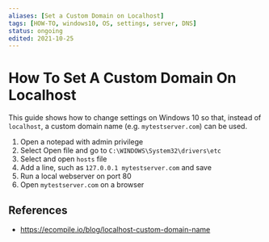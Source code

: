 ```yaml
---
aliases: [Set a Custom Domain on Localhost]
tags: [HOW-TO, windows10, OS, settings, server, DNS]
status: ongoing
edited: 2021-10-25
---
```


# How To Set A Custom Domain On Localhost
This guide shows how to change settings on Windows 10 so that, instead of `localhost`, a custom domain name (e.g. `mytestserver.com`) can be used.

1. Open a notepad with admin privilege
2. Select Open file and go to `C:\WINDOWS\System32\drivers\etc`
3. Select and open `hosts` file
4. Add a line, such as `127.0.0.1 mytestserver.com` and save
5. Run a local webserver on port 80
6. Open `mytestserver.com` on a browser

## References
- https://ecompile.io/blog/localhost-custom-domain-name